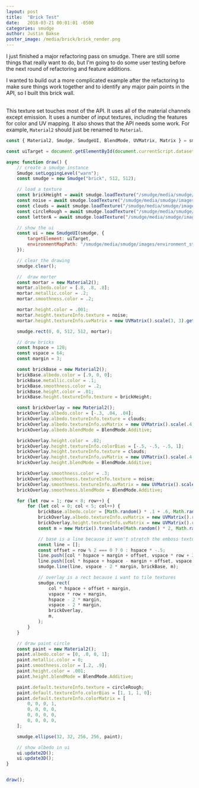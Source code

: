 ```yaml
---
layout: post
title:  "Brick Test"
date:   2018-03-21 00:01:01 -0500
categories: smudge
author: Justin Bakse
poster_image: /media/brick/brick_render.png
---
```


I just finished a major refactoring pass on smudge. There are still some things that really want to do, but I'm going to do some user testing before the next round of refactoring and feature additions.

I wanted to build out a more complicated example after the refactoring to make sure things work together and to identify any major pain points in the API, so I built this brick wall.
<br/><br/>

<div id="sketch_brick" class="smudge-wrap"></div>
<script src="/smudge/media/sketches_2/brick.js" data-ui-target="sketch_brick"></script>

This texture set touches most of the API. It uses all of the material channels except emission. It uses a number of input textures, including the features for color and UV mapping. It also shows that the API needs some work.  For example, `Material2` should just be renamed to `Material`.

```javascript
const { Material2, Smudge, SmudgeUI, BlendMode, UVMatrix, Matrix } = smudge;

const uiTarget = document.getElementById(document.currentScript.dataset.uiTarget);

async function draw() {
    // create a smudge instance
    Smudge.setLoggingLevel("warn");
    const smudge = new Smudge("brick", 512, 512);

    // load a texture
    const brickHeight = await smudge.loadTexture("/smudge/media/smudge/images/blur_box.png");
    const noise = await smudge.loadTexture("/smudge/media/smudge/images/gaussian_noise.png");
    const clouds = await smudge.loadTexture("/smudge/media/smudge/images/clouds.png");
    const circleRough = await smudge.loadTexture("/smudge/media/smudge/images/circle_rough.png");
    const letterA = await smudge.loadTexture("/smudge/media/smudge/images/letter_a.png");

    // show the ui
    const ui = new SmudgeUI(smudge, {
        targetElement: uiTarget,
        environmentMapPath: "/smudge/media/smudge/images/environment_studio.jpg"
    });

    // clear the drawing
    smudge.clear();

    //  draw morter
    const mortar = new Material2();
    mortar.albedo.color = [.8, .8, .8];
    mortar.metallic.color = .2;
    mortar.smoothness.color = .2;

    mortar.height.color = .001;
    mortar.height.textureInfo.texture = noise;
    mortar.height.textureInfo.uvMatrix = new UVMatrix().scale(3, 3).get();

    smudge.rect(0, 0, 512, 512, mortar);

    // draw bricks
    const hspace = 128;
    const vspace = 64;
    const margin = 3;

    const brickBase = new Material2();
    brickBase.albedo.color = [.9, 0, 0];
    brickBase.metallic.color = .1;
    brickBase.smoothness.color = .2;
    brickBase.height.color = .01;
    brickBase.height.textureInfo.texture = brickHeight;

    const brickOverlay = new Material2();
    brickOverlay.albedo.color = [-.3, .04, .04];
    brickOverlay.albedo.textureInfo.texture = clouds;
    brickOverlay.albedo.textureInfo.uvMatrix = new UVMatrix().scale(.4, .2).get();
    brickOverlay.albedo.blendMode = BlendMode.Additive;

    brickOverlay.height.color = .02;
    brickOverlay.height.textureInfo.colorBias = [-.5, -.5, -.5, 1];
    brickOverlay.height.textureInfo.texture = clouds;
    brickOverlay.height.textureInfo.uvMatrix = new UVMatrix().scale(.4, .2).get();
    brickOverlay.height.blendMode = BlendMode.Additive;

    brickOverlay.smoothness.color = .3;
    brickOverlay.smoothness.textureInfo.texture = noise;
    brickOverlay.smoothness.textureInfo.uvMatrix = new UVMatrix().scale(.6, .3).get();
    brickOverlay.smoothness.blendMode = BlendMode.Additive;

    for (let row = 1; row < 8; row++) {
        for (let col = 0; col < 5; col++) {
            brickBase.albedo.color = [Math.random() * .1 + .6, Math.random() * .1, Math.random() * .1];
            brickOverlay.albedo.textureInfo.uvMatrix = new UVMatrix().rotate(Math.random() * Math.PI).scale(.4, .2).get();
            brickOverlay.height.textureInfo.uvMatrix = new UVMatrix().rotate(Math.random() * Math.PI).scale(.4, .2).get();
            const m = new Matrix().translate(Math.random() * 2, Math.random() * 2);

            // base is a line because it won't stretch the emboss texture
            const line = [];
            const offset = row % 2 === 0 ? 0 : hspace * -.5;
            line.push([col * hspace + margin + offset, vspace * row + 32]);
            line.push([col * hspace + hspace - margin + offset, vspace * row + 32]);
            smudge.line(line, vspace - 2 * margin, brickBase, m);

            // overlay is a rect because i want to tile textures
            smudge.rect(
                col * hspace + offset + margin,
                vspace * row + margin,
                hspace - 2 * margin,
                vspace - 2 * margin,
                brickOverlay,
                m,
            );
        }
    }

    // draw paint circle
    const paint = new Material2();
    paint.albedo.color = [0, .8, 0, 1];
    paint.metallic.color = 0;
    paint.smoothness.color = [.2, .9];
    paint.height.color = .001;
    paint.height.blendMode = BlendMode.Additive;

    paint.default.textureInfo.texture = circleRough;
    paint.default.textureInfo.colorBias = [1, 1, 1, 0];
    paint.default.textureInfo.colorMatrix = [
        0, 0, 0, 1,
        0, 0, 0, 0,
        0, 0, 0, 0,
        0, 0, 0, 0,
    ];

    smudge.ellipse(32, 32, 256, 256, paint);

    // show albedo in ui
    ui.update2D();
    ui.update3D();
}


draw();
```


